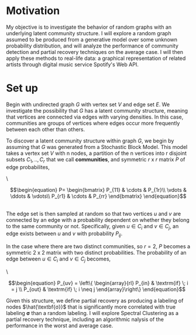 # Motivation

  My objective is to investigate the behavior of random graphs with an underlying latent community structure. I will explore a random graph assumed to be produced from a generative model over some unknown probability distribution, and will analyze the performance of community detection and partial recovery techniques on the average case. I will then apply these methods to real-life data: a graphical representation of related artists through digital music service Spotify's Web API.
  
  
# Set up

  Begin with undirected graph $G$ with vertex set $V$ and edge set $E$. We investigate the possibility that $G$ has a latent community structure, meaning that vertices are connected via edges with varying densities. In this case, communities are groups of vertices where edges occur more frequently between each other than others. 
  
  To discover a latent community structure within graph $G$, we begin by assuming that $G$ was generated from a Stochastic Block Model. This model takes a vertex set $V$ with n nodes, a partition of the n vertices into r disjoint subsets $C_1,..,C_r$ that we call **communities**, and symmetric $r$ x $r$ matrix $P$ of edge probabilites, 

\
```math
\begin{equation}
P=
\begin{bmatrix}
P_{11} & \cdots & P_{1r}\\
\vdots & \ddots & \vdots\\
P_{r1} & \cdots & P_{rr}
\end{bmatrix}
\end{equation}
```

\
The edge set is then sampled at random so that two vertices $u$ and $v$ are connected by an edge with a probability dependent on whether they belong to the same community or not. Specifically, given $u∈C_i$ and $v∈C_j$, an edge exists between $u$ and $v$ with probability $P_{ij}$. 

In the case where there are two distinct communities, so $r=2$, $P$ becomes a symmetric $2$ x $2$ matrix with two distinct probabilities. The probability of an edge between $u∈C_i$ and $v∈C_j$ becomes,

\
```math
\begin{equation}
P_{uv} = 
\left\{ 
  \begin{array}{rl}
   P_{in} & \textrm{if} \; i = j \\
   P_{out} & \textrm{if} \; i \neq j
\end{array}\right\}
\end{equation}
```


  Given this structure, we define partial recovery as producing a labeling of nodes $\hat{\textbf{σ}}$ that is significantly more correlated with true labeling $\textbf{σ}$ than a random labeling. I will explore Spectral Clustering as a partial recovery technique, including an algorithmic nalysis of the performance in the worst and average case. 




